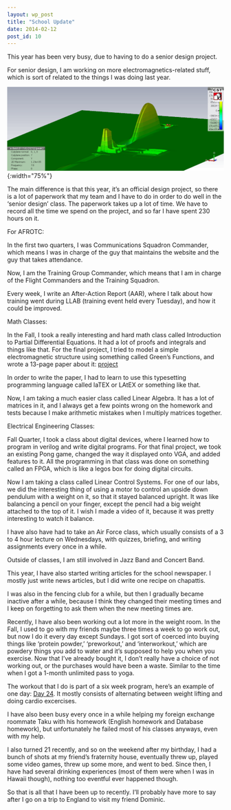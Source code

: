 ```yaml
---
layout: wp_post
title: "School Update"
date: 2014-02-12
post_id: 10
---
```

This year has been very busy, due to having to do a senior design project.

For senior design, I am working on more electromagnetics-related stuff, which is sort of related to the things I was doing last year.

![ebg structure](/media/ebg-animation.gif){:width="75%"}

The main difference is that this year, it’s an official design project, so there is a lot of paperwork that my team and I have to do in order to do well in the ‘senior design’ class. The paperwork takes up a lot of time. We have to record all the time we spend on the project, and so far I have spent 230 hours on it.

For AFROTC:

In the first two quarters, I was Communications Squadron Commander, which means I was in charge of the guy that maintains the website and the guy that takes attendance.

Now, I am the Training Group Commander, which means that I am in charge of the Flight Commanders and the Training Squadron.

Every week, I write an After-Action Report (AAR), where I talk about how training went during LLAB (training event held every Tuesday), and how it could be improved.

Math Classes:

In the Fall, I took a really interesting and hard math class called Introduction to Partial Differential Equations. It had a lot of proofs and integrals and things like that. For the final project, I tried to model a simple electromagnetic structure using something called Green’s Functions, and wrote a 13-page paper about it: [project](/media/greens-functions-project.pdf)

In order to write the paper, I had to learn to use this typesetting programming language called laTEX or LAtEX or something like that.

Now, I am taking a much easier class called Linear Algebra. It has a lot of matrices in it, and I always get a few points wrong on the homework and tests because I make arithmetic mistakes when I multiply matrices together.

Electrical Engineering Classes:

Fall Quarter, I took a class about digital devices, where I learned how to program in verilog and write digital programs. For that final project, we took an existing Pong game, changed the way it displayed onto VGA, and added features to it. All the programming in that class was done on something called an FPGA, which is like a legos box for doing digital circuits.

Now I am taking a class called Linear Control Systems. For one of our labs, we did the interesting thing of using a motor to control an upside down pendulum with a weight on it, so that it stayed balanced upright. It was like balancing a pencil on your finger, except the pencil had a big weight attached to the top of it. I wish I made a video of it, because it was pretty interesting to watch it balance.

I have also have had to take an Air Force class, which usually consists of a 3 to 4 hour lecture on Wednesdays, with quizzes, briefing, and writing assignments every once in a while.

Outside of classes, I am still involved in Jazz Band and Concert Band.

This year, I have also started writing articles for the school newspaper. I mostly just write news articles, but I did write one recipe on chapattis.

I was also in the fencing club for a while, but then I gradually became inactive after a while, because I think they changed their meeting times and I keep on forgetting to ask them when the new meeting times are.

Recently, I have also been working out a lot more in the weight room. In the Fall, I used to go with my friends maybe three times a week to go work out, but now I do it every day except Sundays. I got sort of coerced into buying things like ‘protein powder,’ ‘preworkout,’ and ‘interworkout,’ which are powdery things you add to water and it’s supposed to help you when you exercise.  Now that I’ve already bought it, I don’t really have a choice of not working out, or the purchases would have been a waste.  Similar to the time when I got a 1-month unlimited pass to yoga.

The workout that I do is part of a six week program, here’s an example of one day: [Day 24](/media/workout-day-24.pdf). It mostly consists of alternating between weight lifting and doing cardio excercises.

I have also been busy every once in a while helping my foreign exchange roommate Taku with his homework (English homework and Database homework), but unfortunately he failed most of his classes anyways, even with my help.

I also turned 21 recently, and so on the weekend after my birthday, I had a bunch of shots at my friend’s fraternity house, eventually threw up, played some video games, threw up some more, and went to bed. Since then, I have had several drinking experiences (most of them were when I was in Hawaii though), nothing too eventful ever happened though.

So that is all that I have been up to recently. I’ll probably have more to say after I go on a trip to England to visit my friend Dominic.
